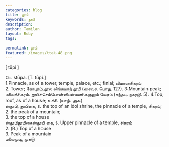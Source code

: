 ```yaml
---
categories: blog
title: தூபி
keywords: தூபி
description: 
author: Tamilan
layout: Ruby
tags: 
 
permalink: தூபி
featured: /images/ttak-48.png
---
```

  
[ tūpi ]  
  
பெ. stūpa. [T. tūpi.]  
1.Pinnacle, as of a tower, temple, palace, etc.; finial; விமானசிகரம்  
2. Tower; கோபுரம்.தூல லிங்கமாந் தூபி (சைவச. பொது. 127). 3.Mountain peak; மலைச்சிகரம். தூபிச்செம்பொன்வியன்மணிகஞலும் வேரம் (கந்தபு. நகரழி. 5). 4.Top; roof, as of a house; உச்சி. (யாழ். அக.)  
ஸ்தூபி, தூபிகை, s. the top of an idol shrine, the pinnacle of a temple, சிகரம்;  
2. the peak of a mountain;  
3. the top of a house  
ஸ்தூபிதூபிகைஸ்தூபி கை, s. Upper pinnacle of a temple, சிகரம்  
2. (R.) Top of a house  
3. Peak of a mountain  
மலைமுடி, முகடு